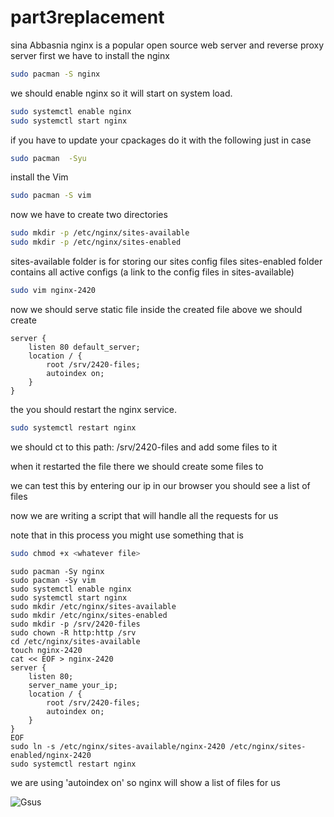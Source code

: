 # part3replacement
sina Abbasnia 
nginx  is a popular open source web server and reverse proxy server
first we have to install the nginx
```bash
sudo pacman -S nginx
```
we should enable nginx so it will start on system load.
```bash
sudo systemctl enable nginx
sudo systemctl start nginx
```

if you have to update your cpackages do it  with the following 
just in case
```bash
sudo pacman  -Syu
```
install the Vim
```bash
sudo pacman -S vim
```
  
now we have to create two directories
```bash 
sudo mkdir -p /etc/nginx/sites-available
sudo mkdir -p /etc/nginx/sites-enabled
```
sites-available folder is for storing our sites config files
sites-enabled folder contains all active configs (a link to the config files in sites-available)
```bash
sudo vim nginx-2420
```

now we should serve static file inside the created file above 
we should create 


```
server {
    listen 80 default_server;
    location / {
        root /srv/2420-files;
        autoindex on;
    }
}
```
the you should restart the nginx service.
```bash
sudo systemctl restart nginx
```

we should ct to this path: /srv/2420-files
and add some files to it

when it restarted the file there we should create some files to


we can test this by entering our ip in our browser
you should see a list of files 


now we are writing a script that will handle all the requests for us

note that in this process you might use something that is
```bash
sudo chmod +x <whatever file>
```
```
sudo pacman -Sy nginx
sudo pacman -Sy vim
sudo systemctl enable nginx
sudo systemctl start nginx
sudo mkdir /etc/nginx/sites-available
sudo mkdir /etc/nginx/sites-enabled
sudo mkdir -p /srv/2420-files
sudo chown -R http:http /srv
cd /etc/nginx/sites-available
touch nginx-2420
cat << EOF > nginx-2420
server {
    listen 80;
    server_name your_ip;
    location / {
        root /srv/2420-files;
        autoindex on;
    }
}
EOF
sudo ln -s /etc/nginx/sites-available/nginx-2420 /etc/nginx/sites-enabled/nginx-2420
sudo systemctl restart nginx
```
we are using 'autoindex on' so nginx will show a list  of files for us

![Gsus](https://github.com/Sabbasnia/part3replacement/assets/148383173/423c9380-80e5-41c7-b60b-add4ff8e635e)







